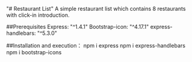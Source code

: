 "# Restaurant List" 
A simple restaurant list which contains 8 restaurants with click-in introduction.

##Prerequisites
Express: "^1.4.1"
Bootstrap-icon: "^4.17.1"
express-handlebars: "^5.3.0"

##Installation and execution：
npm i express
npm i express-handlebars
npm i bootstrap-icons